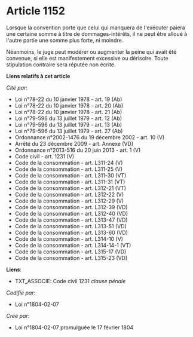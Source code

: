 # Article 1152

Lorsque la convention porte que celui qui manquera de l'exécuter paiera une certaine somme à titre de dommages-intérêts, il
ne peut être alloué à l'autre partie une somme plus forte, ni moindre.

Néanmoins, le juge peut modérer ou augmenter la peine qui avait été convenue, si elle est manifestement excessive ou
dérisoire. Toute stipulation contraire sera réputée non écrite.

**Liens relatifs à cet article**

_Cité par_:

  - Loi n°78-22 du 10 janvier 1978 - art. 19 (Ab)
  - Loi n°78-22 du 10 janvier 1978 - art. 20 (Ab)
  - Loi n°78-22 du 10 janvier 1978 - art. 21 (Ab)
  - Loi n°79-596 du 13 juillet 1979 - art. 12 (Ab)
  - Loi n°79-596 du 13 juillet 1979 - art. 13 (Ab)
  - Loi n°79-596 du 13 juillet 1979 - art. 27 (Ab)
  - Ordonnance n°2002-1476 du 19 décembre 2002 - art. 10 (V)
  - Arrêté du 23 décembre 2009 - art. Annexe (VD)
  - Ordonnance n°2013-516 du 20 juin 2013 - art. 1 (V)
  - Code civil - art. 1231 (V)
  - Code de la consommation - art. L311-24 (V)
  - Code de la consommation - art. L311-25 (V)
  - Code de la consommation - art. L311-30 (VT)
  - Code de la consommation - art. L311-31 (VT)
  - Code de la consommation - art. L312-21 (VT)
  - Code de la consommation - art. L312-22 (V)
  - Code de la consommation - art. L312-29 (V)
  - Code de la consommation - art. L312-39 (VD)
  - Code de la consommation - art. L312-40 (VD)
  - Code de la consommation - art. L313-47 (VD)
  - Code de la consommation - art. L313-51 (VD)
  - Code de la consommation - art. L313-60 (VD)
  - Code de la consommation - art. L314-10 (V)
  - Code de la consommation - art. L314-14-1 (VT)
  - Code de la consommation - art. L315-17 (VD)
  - Code de la consommation - art. L315-23 (VD)

**Liens**:

  - TXT_ASSOCIE: Code civil 1231 *clause pénale*

_Codifié par_:

  - Loi n°1804-02-07

_Créé par_:

  - Loi n°1804-02-07 promulguée le 17 février 1804
